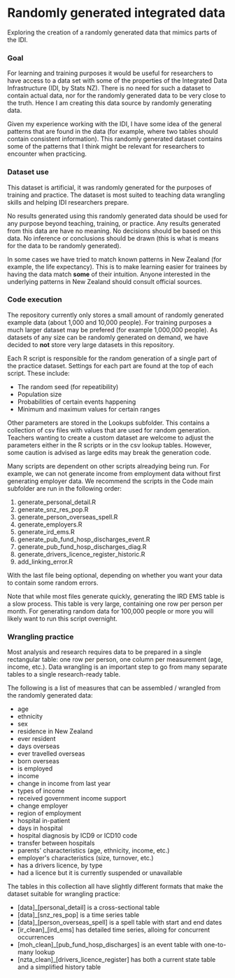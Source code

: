 # Randomly generated integrated data
Exploring the creation of a randomly generated data that mimics parts of the IDI.

### Goal
For learning and training purposes it would be useful for researchers to have access to a data set with some of the properties of the Integrated Data Infrastructure (IDI, by Stats NZ). There is no need for such a dataset to contain actual data, nor for the randomly generated data to be very close to the truth. Hence I am creating this data source by randomly generating data.

Given my experience working with the IDI, I have some idea of the general patterns that are found in the data (for example, where two tables should contain consistent information). This randomly generated dataset contains some of the patterns that I think might be relevant for researchers to encounter when practicing.

### Dataset use
This dataset is artificial, it was randomly generated for the purposes of training and practice. The dataset is most suited to teaching data wrangling skills and helping IDI researchers prepare.

No results generated using this randomly generated data should be used for any purpose beyond teaching, training, or practice. Any results generated from this data are have no meaning. No decisions should be based on this data. No inference or conclusions should be drawn (this is what is means for the data to be randomly generated).

In some cases we have tried to match known patterns in New Zealand (for example, the life expectancy). This is to make learning easier for trainees by having the data match **some** of their intuition. Anyone interested in the underlying patterns in New Zealand should consult official sources.

### Code execution
The repository currently only stores a small amount of randomly generated example data (about 1,000 and 10,000 people). For training purposes a much larger dataset may be prefered (for example 1,000,000 people). As datasets of any size can be randomly generated on demand, we have decided to **not** store very large datasets in this repository.

Each R script is responsible for the random generation of a single part of the practice dataset. Settings for each part are found at the top of each script. These include:
* The random seed (for repeatibility)
* Population size
* Probabilities of certain events happening
* Minimum and maximum values for certain ranges

Other parameters are stored in the Lookups subfolder. This contains a collection of csv files with values that are used for random generation. Teachers wanting to create a custom dataset are welcome to adjust the parameters either in the R scripts or in the csv lookup tables. However, some caution is advised as large edits may break the generation code.

Many scripts are dependent on other scripts alreadying being run. For example, we can not generate income from employment data without first generating employer data. We recommend the scripts in the Code main subfolder are run in the following order:

1. generate_personal_detail.R
2. generate_snz_res_pop.R
3. generate_person_overseas_spell.R
4. generate_employers.R
5. generate_ird_ems.R
6. generate_pub_fund_hosp_discharges_event.R
7. generate_pub_fund_hosp_discharges_diag.R
8. generate_drivers_licence_register_historic.R
9. add_linking_error.R

With the last file being optional, depending on whether you want your data to contain some random errors.

Note that while most files generate quickly, generating the IRD EMS table is a slow process. This table is very large, containing one row per person per month. For generating random data for 100,000 people or more you will likely want to run this script overnight.

### Wrangling practice
Most analysis and research requires data to be prepared in a single rectangular table: one row per person, one column per measurement (age, income, etc.). Data wrangling is an important step to go from many separate tables to a single research-ready table.

The following is a list of measures that can be assembled / wrangled from the randomly generated data:

* age
* ethnicity
* sex
* residence in New Zealand
* ever resident
* days overseas
* ever travelled overseas
* born overseas
* is employed
* income
* change in income from last year
* types of income
* received government income support
* change employer
* region of employment
* hospital in-patient 
* days in hospital
* hospital diagnosis by ICD9 or ICD10 code
* transfer between hospitals
* parents' characteristics (age, ethnicity, income, etc.)
* employer's characteristics (size, turnover, etc.)
* has a drivers licence, by type
* had a licence but it is currently suspended or unavailable

The tables in this collection all have slightly different formats that make the dataset suitable for wrangling practice:

* [data]_[personal_detail] is a cross-sectional table
* [data]_[snz_res_pop] is a time series table
* [data]_[person_overseas_spell] is a spell table with start and end dates
* [ir_clean]_[ird_ems] has detailed time series, alloing for concurrent occurrences
* [moh_clean]_[pub_fund_hosp_discharges] is an event table with one-to-many lookup
* [nzta_clean]_[drivers_licence_register] has both a current state table and a simplified history table
